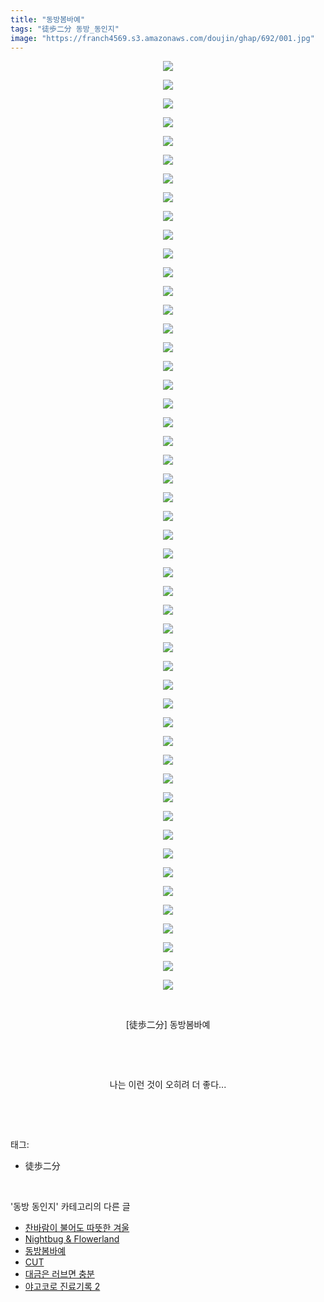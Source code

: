 ```yaml
---
title: "동방봄바예"
tags: "徒歩二分 동방_동인지"
image: "https://franch4569.s3.amazonaws.com/doujin/ghap/692/001.jpg"
---
```

<div class="article">
<p style="text-align: center; clear: none; float: none;"><img src="{{ site.imgserver2 }}/ghap/692/001.jpg"/></p>
<p style="text-align: center; clear: none; float: none;"><img src="{{ site.imgserver2 }}/ghap/692/002.jpg"/></p>
<p style="text-align: center; clear: none; float: none;"><img src="{{ site.imgserver2 }}/ghap/692/003.jpg"/></p>
<p style="text-align: center; clear: none; float: none;"><img src="{{ site.imgserver2 }}/ghap/692/004.jpg"/></p>
<p style="text-align: center; clear: none; float: none;"><img src="{{ site.imgserver2 }}/ghap/692/005.jpg"/></p>
<p style="text-align: center; clear: none; float: none;"><img src="{{ site.imgserver2 }}/ghap/692/006.jpg"/></p>
<p style="text-align: center; clear: none; float: none;"><img src="{{ site.imgserver2 }}/ghap/692/007.jpg"/></p>
<p style="text-align: center; clear: none; float: none;"><img src="{{ site.imgserver2 }}/ghap/692/008.jpg"/></p>
<p style="text-align: center; clear: none; float: none;"><img src="{{ site.imgserver2 }}/ghap/692/009.jpg"/></p>
<p style="text-align: center; clear: none; float: none;"><img src="{{ site.imgserver2 }}/ghap/692/010.jpg"/></p>
<p style="text-align: center; clear: none; float: none;"><img src="{{ site.imgserver2 }}/ghap/692/011.jpg"/></p>
<p style="text-align: center; clear: none; float: none;"><img src="{{ site.imgserver2 }}/ghap/692/012.jpg"/></p>
<p style="text-align: center; clear: none; float: none;"><img src="{{ site.imgserver2 }}/ghap/692/013.jpg"/></p>
<p style="text-align: center; clear: none; float: none;"><img src="{{ site.imgserver2 }}/ghap/692/014.jpg"/></p>
<p style="text-align: center; clear: none; float: none;"><img src="{{ site.imgserver2 }}/ghap/692/015.jpg"/></p>
<p style="text-align: center; clear: none; float: none;"><img src="{{ site.imgserver2 }}/ghap/692/016.jpg"/></p>
<p style="text-align: center; clear: none; float: none;"><img src="{{ site.imgserver2 }}/ghap/692/017.jpg"/></p>
<p style="text-align: center; clear: none; float: none;"><img src="{{ site.imgserver2 }}/ghap/692/018.jpg"/></p>
<p style="text-align: center; clear: none; float: none;"><img src="{{ site.imgserver2 }}/ghap/692/019.jpg"/></p>
<p style="text-align: center; clear: none; float: none;"><img src="{{ site.imgserver2 }}/ghap/692/020.jpg"/></p>
<p style="text-align: center; clear: none; float: none;"><img src="{{ site.imgserver2 }}/ghap/692/021.jpg"/></p>
<p style="text-align: center; clear: none; float: none;"><img src="{{ site.imgserver2 }}/ghap/692/022.jpg"/></p>
<p style="text-align: center; clear: none; float: none;"><img src="{{ site.imgserver2 }}/ghap/692/023.jpg"/></p>
<p style="text-align: center; clear: none; float: none;"><img src="{{ site.imgserver2 }}/ghap/692/024.jpg"/></p>
<p style="text-align: center; clear: none; float: none;"><img src="{{ site.imgserver2 }}/ghap/692/025.jpg"/></p>
<p style="text-align: center; clear: none; float: none;"><img src="{{ site.imgserver2 }}/ghap/692/026.jpg"/></p>
<p style="text-align: center; clear: none; float: none;"><img src="{{ site.imgserver2 }}/ghap/692/027.jpg"/></p>
<p style="text-align: center; clear: none; float: none;"><img src="{{ site.imgserver2 }}/ghap/692/028.jpg"/></p>
<p style="text-align: center; clear: none; float: none;"><img src="{{ site.imgserver2 }}/ghap/692/029.jpg"/></p>
<p style="text-align: center; clear: none; float: none;"><img src="{{ site.imgserver2 }}/ghap/692/030.jpg"/></p>
<p style="text-align: center; clear: none; float: none;"><img src="{{ site.imgserver2 }}/ghap/692/031.jpg"/></p>
<p style="text-align: center; clear: none; float: none;"><img src="{{ site.imgserver2 }}/ghap/692/032.jpg"/></p>
<p style="text-align: center; clear: none; float: none;"><img src="{{ site.imgserver2 }}/ghap/692/033.jpg"/></p>
<p style="text-align: center; clear: none; float: none;"><img src="{{ site.imgserver2 }}/ghap/692/034.jpg"/></p>
<p style="text-align: center; clear: none; float: none;"><img src="{{ site.imgserver2 }}/ghap/692/035.jpg"/></p>
<p style="text-align: center; clear: none; float: none;"><img src="{{ site.imgserver2 }}/ghap/692/036.jpg"/></p>
<p style="text-align: center; clear: none; float: none;"><img src="{{ site.imgserver2 }}/ghap/692/037.jpg"/></p>
<p style="text-align: center; clear: none; float: none;"><img src="{{ site.imgserver2 }}/ghap/692/038.jpg"/></p>
<p style="text-align: center; clear: none; float: none;"><img src="{{ site.imgserver2 }}/ghap/692/039.jpg"/></p>
<p style="text-align: center; clear: none; float: none;"><img src="{{ site.imgserver2 }}/ghap/692/040.jpg"/></p>
<p style="text-align: center; clear: none; float: none;"><img src="{{ site.imgserver2 }}/ghap/692/041.jpg"/></p>
<p style="text-align: center; clear: none; float: none;"><img src="{{ site.imgserver2 }}/ghap/692/042.jpg"/></p>
<p style="text-align: center; clear: none; float: none;"><img src="{{ site.imgserver2 }}/ghap/692/043.jpg"/></p>
<p style="text-align: center; clear: none; float: none;"><img src="{{ site.imgserver2 }}/ghap/692/044.jpg"/></p>
<p style="text-align: center; clear: none; float: none;"><img src="{{ site.imgserver2 }}/ghap/692/045.jpg"/></p>
<p style="text-align: center; clear: none; float: none;"><img src="{{ site.imgserver2 }}/ghap/692/046.jpg"/></p>
<p style="text-align: center; clear: none; float: none;"><img src="{{ site.imgserver2 }}/ghap/692/047.jpg"/></p>
<p style="text-align: center; clear: none; float: none;"><img src="{{ site.imgserver2 }}/ghap/692/048.jpg"/></p>
<p style="text-align: center; clear: none; float: none;"><img src="{{ site.imgserver2 }}/ghap/692/049.jpg"/></p>
<p style="text-align: center; clear: none; float: none;"><img src="{{ site.imgserver2 }}/ghap/692/050.jpg"/></p>
<p style="text-align: center; clear: none; float: none;"><br/></p>
<p style="text-align: center; clear: none; float: none;">[徒歩二分] 동방봄바예</p>
<p style="text-align: center; clear: none; float: none;"><br/></p>
<p style="text-align: center; clear: none; float: none;"><br/></p>
<p style="text-align: center; clear: none; float: none;">나는 이런 것이 오히려 더 좋다...</p>
<p><br/></p>
</div><br/>
<div class="tagTrail">
<p>태그: </p>
<ul>
<li>徒歩二分</li>
</ul>
</div><br/>
<div class="another">
<p>'동방 동인지' 카테고리의 다른 글</p>
<ul>
<li><a href="/ghap_694">찬바람이 불어도 따뜻한 겨울</a></li>
<li><a href="/ghap_693">Nightbug &amp; Flowerland</a></li>
<li><a href="/ghap_692">동방봄바예</a></li>
<li><a href="/ghap_691">CUT</a></li>
<li><a href="/ghap_690">대금은 러브면 충분</a></li>
<li><a href="/ghap_689">야고코로 진료기록 2</a></li>
</ul>
</div><br/>
<div class="cb_module cb_fluid">
<div class="cb_wrt cb_profile">
</div><!-- commentList close -->
</div><br/>
